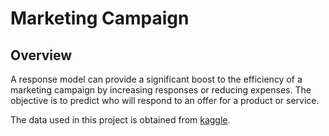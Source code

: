 # Marketing Campaign

## Overview
A response model can provide a significant boost to the efficiency of a marketing campaign by increasing responses or reducing expenses. The objective is to predict who will respond to an offer for a product or service.

The data used in this project is obtained from [kaggle](https://www.kaggle.com/rodsaldanha/arketing-campaign).
